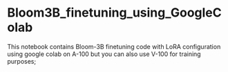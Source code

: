 # Bloom3B_finetuning_using_GoogleColab
This notebook contains Bloom-3B finetuning code with LoRA configuration using google colab on A-100 but you can also use V-100 for training purposes;
